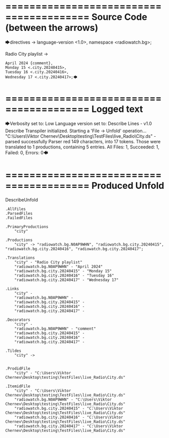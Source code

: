 ========================================
Source Code (between the arrows)
========================================

🡆directives ->
	language-version <1.0>,
	namespace <radiowatch.bg>;

Radio City playlist <city> ->

	April 2024 {comment},
	Monday 15 <.city.20240415>,
	Tuesday 16 <.city.20240416>,
	Wednesday 17 <.city.20240417>;🡄

========================================
Logged text
========================================

🡆Verbosity set to: Low
Language version set to: Describe Lines - v1.0
Describe Transpiler initialized.
Starting a 'File -> Unfold' operation...
"C:\Users\Viktor Chernev\Desktop\testing\TestFiles\live_Radio\City.ds" - parsed successfully
Parser red 149 characters, into 17 tokens.
Those were translated to 1 productions, containing 5 entries.
All Files: 1, Succeeded: 1, Failed: 0, Errors: 0🡄

========================================
Produced Unfold
========================================

DescribeUnfold

    .AllFiles
    .ParsedFiles
    .FailedFiles

    .PrimaryProductions
        "city" 

    .Productions
        "city" -> "radiowatch.bg.N0AP9WHN", "radiowatch.bg.city.20240415", "radiowatch.bg.city.20240416", "radiowatch.bg.city.20240417";

    .Translations
        "city" - "Radio City playlist"
        "radiowatch.bg.N0AP9WHN" - "April 2024"
        "radiowatch.bg.city.20240415" - "Monday 15"
        "radiowatch.bg.city.20240416" - "Tuesday 16"
        "radiowatch.bg.city.20240417" - "Wednesday 17"

    .Links
        "city" - 
        "radiowatch.bg.N0AP9WHN" - 
        "radiowatch.bg.city.20240415" - 
        "radiowatch.bg.city.20240416" - 
        "radiowatch.bg.city.20240417" - 

    .Decorators
        "city" - 
        "radiowatch.bg.N0AP9WHN" - "comment"
        "radiowatch.bg.city.20240415" - 
        "radiowatch.bg.city.20240416" - 
        "radiowatch.bg.city.20240417" - 

    .Tildes
        "city" -> 


    .ProdidFile
        "city" - "C:\Users\Viktor Chernev\Desktop\testing\TestFiles\live_Radio\City.ds"

    .ItemidFile
        "city" - "C:\Users\Viktor Chernev\Desktop\testing\TestFiles\live_Radio\City.ds"
        "radiowatch.bg.N0AP9WHN" - "C:\Users\Viktor Chernev\Desktop\testing\TestFiles\live_Radio\City.ds"
        "radiowatch.bg.city.20240415" - "C:\Users\Viktor Chernev\Desktop\testing\TestFiles\live_Radio\City.ds"
        "radiowatch.bg.city.20240416" - "C:\Users\Viktor Chernev\Desktop\testing\TestFiles\live_Radio\City.ds"
        "radiowatch.bg.city.20240417" - "C:\Users\Viktor Chernev\Desktop\testing\TestFiles\live_Radio\City.ds"


